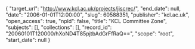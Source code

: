 {
  "target_url": "http://www.kcl.ac.uk/projects/jiscrec/", 
  "end_date": null, 
  "date": "2006-01-01T12:00:00", 
  "slug": 60588351, 
  "publisher": "kcl.ac.uk", 
  "open_access": true, 
  "npld": false, 
  "title": "KCL Committee Zone", 
  "subjects": [], 
  "collections": [], 
  "record_id": "20060101T120000/hXoND4T85pjtbAdGrFfRaQ==", 
  "scope": "root", 
  "start_date": null
}


